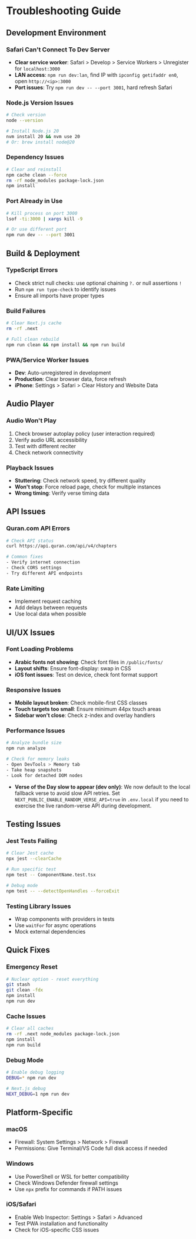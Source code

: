 # Troubleshooting Guide

## Development Environment

### Safari Can't Connect To Dev Server

- **Clear service worker**: Safari > Develop > Service Workers > Unregister for `localhost:3000`
- **LAN access**: `npm run dev:lan`, find IP with `ipconfig getifaddr en0`, open `http://<ip>:3000`
- **Port issues**: Try `npm run dev -- --port 3001`, hard refresh Safari

### Node.js Version Issues

```bash
# Check version
node --version

# Install Node.js 20
nvm install 20 && nvm use 20
# Or: brew install node@20
```

### Dependency Issues

```bash
# Clear and reinstall
npm cache clean --force
rm -rf node_modules package-lock.json
npm install
```

### Port Already in Use

```bash
# Kill process on port 3000
lsof -ti:3000 | xargs kill -9

# Or use different port
npm run dev -- --port 3001
```

## Build & Deployment

### TypeScript Errors

- Check strict null checks: use optional chaining `?.` or null assertions `!`
- Run `npm run type-check` to identify issues
- Ensure all imports have proper types

### Build Failures

```bash
# Clear Next.js cache
rm -rf .next

# Full clean rebuild
npm run clean && npm install && npm run build
```

### PWA/Service Worker Issues

- **Dev**: Auto-unregistered in development
- **Production**: Clear browser data, force refresh
- **iPhone**: Settings > Safari > Clear History and Website Data

## Audio Player

### Audio Won't Play

1. Check browser autoplay policy (user interaction required)
2. Verify audio URL accessibility
3. Test with different reciter
4. Check network connectivity

### Playback Issues

- **Stuttering**: Check network speed, try different quality
- **Won't stop**: Force reload page, check for multiple instances
- **Wrong timing**: Verify verse timing data

## API Issues

### Quran.com API Errors

```bash
# Check API status
curl https://api.quran.com/api/v4/chapters

# Common fixes
- Verify internet connection
- Check CORS settings
- Try different API endpoints
```

### Rate Limiting

- Implement request caching
- Add delays between requests
- Use local data when possible

## UI/UX Issues

### Font Loading Problems

- **Arabic fonts not showing**: Check font files in `/public/fonts/`
- **Layout shifts**: Ensure font-display: swap in CSS
- **iOS font issues**: Test on device, check font format support

### Responsive Issues

- **Mobile layout broken**: Check mobile-first CSS classes
- **Touch targets too small**: Ensure minimum 44px touch areas
- **Sidebar won't close**: Check z-index and overlay handlers

### Performance Issues

```bash
# Analyze bundle size
npm run analyze

# Check for memory leaks
- Open DevTools > Memory tab
- Take heap snapshots
- Look for detached DOM nodes
```

- **Verse of the Day slow to appear (dev only)**: We now default to the local fallback verse to avoid slow API retries. Set `NEXT_PUBLIC_ENABLE_RANDOM_VERSE_API=true` in `.env.local` if you need to exercise the live random-verse API during development.

## Testing Issues

### Jest Tests Failing

```bash
# Clear Jest cache
npx jest --clearCache

# Run specific test
npm test -- ComponentName.test.tsx

# Debug mode
npm test -- --detectOpenHandles --forceExit
```

### Testing Library Issues

- Wrap components with providers in tests
- Use `waitFor` for async operations
- Mock external dependencies

## Quick Fixes

### Emergency Reset

```bash
# Nuclear option - reset everything
git stash
git clean -fdx
npm install
npm run dev
```

### Cache Issues

```bash
# Clear all caches
rm -rf .next node_modules package-lock.json
npm install
npm run build
```

### Debug Mode

```bash
# Enable debug logging
DEBUG=* npm run dev

# Next.js debug
NEXT_DEBUG=1 npm run dev
```

## Platform-Specific

### macOS

- Firewall: System Settings > Network > Firewall
- Permissions: Give Terminal/VS Code full disk access if needed

### Windows

- Use PowerShell or WSL for better compatibility
- Check Windows Defender firewall settings
- Use `npx` prefix for commands if PATH issues

### iOS/Safari

- Enable Web Inspector: Settings > Safari > Advanced
- Test PWA installation and functionality
- Check for iOS-specific CSS issues
